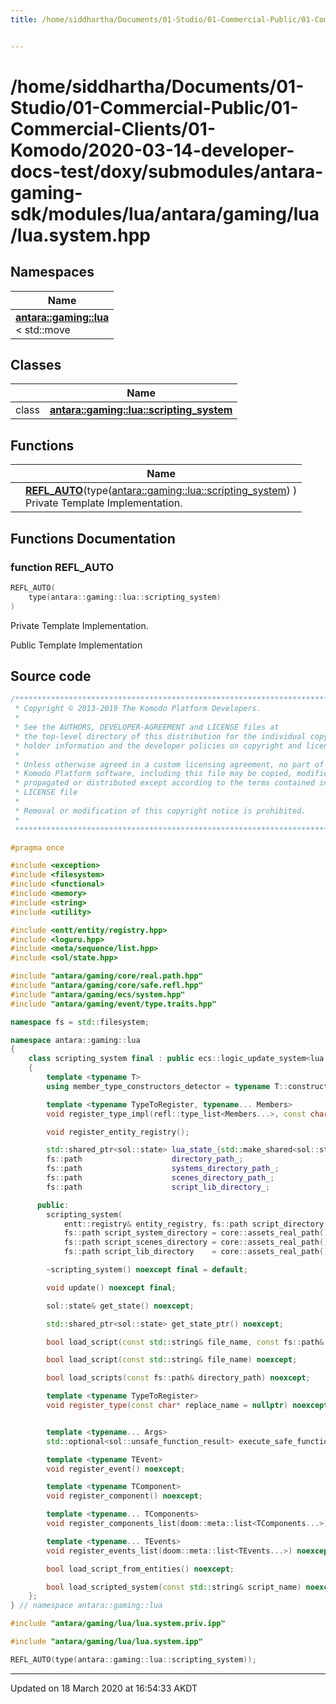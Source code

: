 ```yaml
---
title: /home/siddhartha/Documents/01-Studio/01-Commercial-Public/01-Commercial-Clients/01-Komodo/2020-03-14-developer-docs-test/doxy/submodules/antara-gaming-sdk/modules/lua/antara/gaming/lua/lua.system.hpp


---
```


# /home/siddhartha/Documents/01-Studio/01-Commercial-Public/01-Commercial-Clients/01-Komodo/2020-03-14-developer-docs-test/doxy/submodules/antara-gaming-sdk/modules/lua/antara/gaming/lua/lua.system.hpp







## Namespaces

| Name           |
| -------------- |
| **[antara::gaming::lua](Namespaces/namespaceantara_1_1gaming_1_1lua.md)** <br>< std::move  |

## Classes

|                | Name           |
| -------------- | -------------- |
| class | **[antara::gaming::lua::scripting_system](Classes/classantara_1_1gaming_1_1lua_1_1scripting__system.md)**  |


## Functions

|                | Name           |
| -------------- | -------------- |
|  | **[REFL_AUTO](Files/lua_2antara_2gaming_2lua_2lua_8system_8hpp.md#function-refl_auto)**(type([antara::gaming::lua::scripting_system](Classes/classantara_1_1gaming_1_1lua_1_1scripting__system.md)) ) <br>Private Template Implementation.  |







## Functions Documentation

### function REFL_AUTO

```cpp
REFL_AUTO(
    type(antara::gaming::lua::scripting_system) 
)
```

Private Template Implementation. 

























Public Template Implementation 






## Source code

```cpp
/******************************************************************************
 * Copyright © 2013-2019 The Komodo Platform Developers.                      *
 *                                                                            *
 * See the AUTHORS, DEVELOPER-AGREEMENT and LICENSE files at                  *
 * the top-level directory of this distribution for the individual copyright  *
 * holder information and the developer policies on copyright and licensing.  *
 *                                                                            *
 * Unless otherwise agreed in a custom licensing agreement, no part of the    *
 * Komodo Platform software, including this file may be copied, modified,     *
 * propagated or distributed except according to the terms contained in the   *
 * LICENSE file                                                               *
 *                                                                            *
 * Removal or modification of this copyright notice is prohibited.            *
 *                                                                            *
 ******************************************************************************/

#pragma once

#include <exception>  
#include <filesystem> 
#include <functional> 
#include <memory>     
#include <string>     
#include <utility>    

#include <entt/entity/registry.hpp> 
#include <loguru.hpp>               
#include <meta/sequence/list.hpp>   
#include <sol/state.hpp>            

#include "antara/gaming/core/real.path.hpp"    
#include "antara/gaming/core/safe.refl.hpp"    
#include "antara/gaming/ecs/system.hpp"        
#include "antara/gaming/event/type.traits.hpp" 

namespace fs = std::filesystem;

namespace antara::gaming::lua
{
    class scripting_system final : public ecs::logic_update_system<lua::scripting_system>
    {
        template <typename T>
        using member_type_constructors_detector = typename T::constructors;

        template <typename TypeToRegister, typename... Members>
        void register_type_impl(refl::type_list<Members...>, const char* replace_name = nullptr) noexcept;

        void register_entity_registry();

        std::shared_ptr<sol::state> lua_state_{std::make_shared<sol::state>()};
        fs::path                    directory_path_;
        fs::path                    systems_directory_path_;
        fs::path                    scenes_directory_path_;
        fs::path                    script_lib_directory_;

      public:
        scripting_system(
            entt::registry& entity_registry, fs::path script_directory = core::assets_real_path() / "scripts" / "lua",
            fs::path script_system_directory = core::assets_real_path() / "scripts" / "systems" / "lua",
            fs::path script_scenes_directory = core::assets_real_path() / "scripts" / "scenes" / "lua",
            fs::path script_lib_directory    = core::assets_real_path() / "scripts" / "lib" / "lua") noexcept;

        ~scripting_system() noexcept final = default;

        void update() noexcept final;

        sol::state& get_state() noexcept;

        std::shared_ptr<sol::state> get_state_ptr() noexcept;

        bool load_script(const std::string& file_name, const fs::path& script_directory) noexcept;

        bool load_script(const std::string& file_name) noexcept;

        bool load_scripts(const fs::path& directory_path) noexcept;

        template <typename TypeToRegister>
        void register_type(const char* replace_name = nullptr) noexcept;


        template <typename... Args>
        std::optional<sol::unsafe_function_result> execute_safe_function(std::string function_name, std::string table_name, Args&&... args);

        template <typename TEvent>
        void register_event() noexcept;

        template <typename TComponent>
        void register_component() noexcept;

        template <typename... TComponents>
        void register_components_list(doom::meta::list<TComponents...>) noexcept;

        template <typename... TEvents>
        void register_events_list(doom::meta::list<TEvents...>) noexcept;

        bool load_script_from_entities() noexcept;

        bool load_scripted_system(const std::string& script_name) noexcept;
    };
} // namespace antara::gaming::lua

#include "antara/gaming/lua/lua.system.priv.ipp"

#include "antara/gaming/lua/lua.system.ipp"

REFL_AUTO(type(antara::gaming::lua::scripting_system));
```


-------------------------------

Updated on 18 March 2020 at 16:54:33 AKDT
